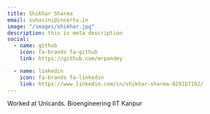 ```yaml
---
title: Shikhar Sharma
email: suhasini@incerto.in
image: "/images/shikhar.jpg"
description: this is meta description
social:
  - name: github
    icon: fa-brands fa-github
    link: https://github.com/mrpandey

  - name: linkedin
    icon: fa-brands fa-linkedin
    link: https://www.linkedin.com/in/shikhar-sharma-8291b7192/
---
```


Worked at Unicards. Bioengineering IIT Kanpur


